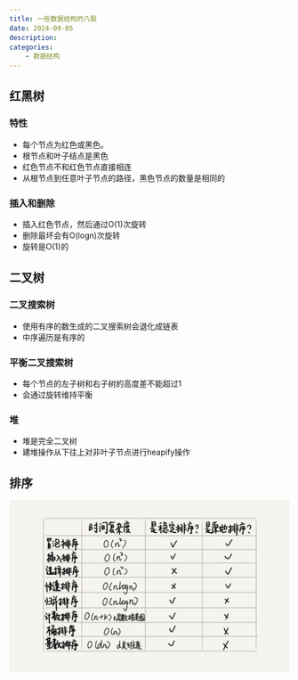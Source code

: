 ```yaml
---
title: 一些数据结构的八股
date: 2024-09-05
description: 
categories:
    - 数据结构
---
```

## 红黑树
### 特性
- 每个节点为红色或黑色。
- 根节点和叶子结点是黑色
- 红色节点不和红色节点直接相连
- 从根节点到任意叶子节点的路径，黑色节点的数量是相同的
### 插入和删除
- 插入红色节点，然后通过O(1)次旋转
- 删除最坏会有O(logn)次旋转
- 旋转是O(1)的
## 二叉树
### 二叉搜索树
- 使用有序的数生成的二叉搜索树会退化成链表
- 中序遍历是有序的
### 平衡二叉搜索树
- 每个节点的左子树和右子树的高度差不能超过1
- 会通过旋转维持平衡
### 堆
- 堆是完全二叉树
- 建堆操作从下往上对非叶子节点进行heapify操作
## 排序
![排序算法](image.png)